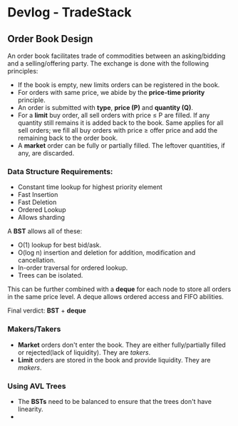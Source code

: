 # Devlog - TradeStack

## Order Book Design

An order book facilitates trade of commodities between an asking/bidding and a selling/offering party.
The exchange is done with the following principles:
- If the book is empty, new limits orders can be registered in the book.
- For orders with same price, we abide by the **price-time priority** principle.
- An order is submitted with **type**, **price (P)** and **quantity (Q)**.
- For a **limit** buy order, all sell orders with price ≤ P are filled. If any quantity still remains
it is added back to the book. Same applies for all sell orders; we fill all buy orders with price ≥ offer price
and add the remaining back to the order book.
- A **market** order can be fully or partially filled. The leftover quantities, if any, are 
discarded.

### Data Structure Requirements:

 - Constant time lookup for highest priority element
 - Fast Insertion 
 - Fast Deletion
 - Ordered Lookup
 - Allows sharding

A **BST** allows all of these: 
- O(1) lookup for best bid/ask.
- O(log n) insertion and deletion for addition, modification and cancellation.
- In-order traversal for ordered lookup.
- Trees can be isolated.

This can be further combined with a **deque** for each node to store all orders
in the same price level. A deque allows ordered access and FIFO abilities.


Final verdict: **BST** + **deque**

### Makers/Takers
- **Market** orders don't enter the book. They are either fully/partially filled or rejected(lack of liquidity). They are _takers_.
- **Limit** orders are stored in the book and provide liquidity. They are _makers_.

### Using AVL Trees
- The **BSTs** need to be balanced to ensure that the trees don't have linearity.
- 

